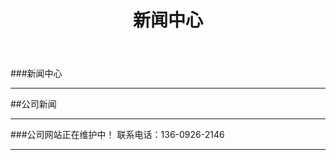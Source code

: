 ﻿---
layout: news
title: "新闻中心"
categories: [newscenter]
---
###新闻中心
<hr/>
##公司新闻
<hr/>
###公司网站正在维护中！ 联系电话：136-0926-2146
<hr/>


	
	
